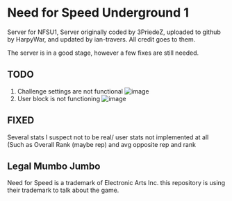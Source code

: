 # Need for Speed Underground 1
Server for NFSU1, Server originally coded by 3PriedeZ, uploaded to github by HarpyWar, and updated by ian-travers. All credit goes to them.


The server is in a good stage, however a few fixes are still needed.





## TODO
1. Challenge settings are not functional
![image](https://user-images.githubusercontent.com/56171849/170062963-46a6cbf2-8b51-4258-ac52-1a69e076abdb.png)
2. User block is not functioning
![image](https://user-images.githubusercontent.com/56171849/170063001-742c9c9b-61a7-4d55-9e49-e76a38eb4613.png)

## FIXED
Several stats I suspect not to be real/ user stats not implemented at all (Such as Overall Rank (maybe rep) and avg opposite rep and rank


















## Legal Mumbo Jumbo
Need for Speed is a trademark of Electronic Arts Inc. this repository is using their trademark to talk about the game. 
